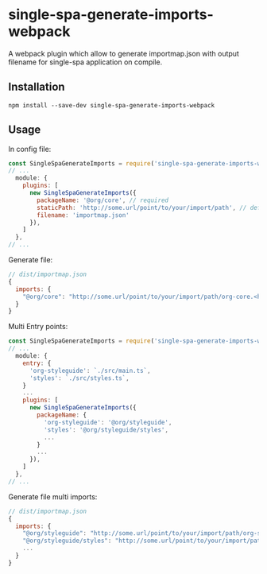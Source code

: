 # single-spa-generate-imports-webpack
A webpack plugin which allow to generate importmap.json with output filename for single-spa application on compile.

## Installation

```
npm install --save-dev single-spa-generate-imports-webpack
```

## Usage

In config file:

``` javascript
const SingleSpaGenerateImports = require('single-spa-generate-imports-webpack');
// ...
  module: {
    plugins: [
      new SingleSpaGenerateImports({
        packageName: '@org/core', // required
        staticPath: 'http://some.url/point/to/your/import/path', // default from env process.env.STATIC_PATH
        filename: 'importmap.json'
      }),
    ]
  },
// ...
```

Generate file:

``` javascript
// dist/importmap.json
{
  imports: {
    "@org/core": "http://some.url/point/to/your/import/path/org-core.<hash>.js"
  }
}
```

Multi Entry points:

``` javascript
const SingleSpaGenerateImports = require('single-spa-generate-imports-webpack');
// ...
  module: {
    entry: {
      'org-styleguide': `./src/main.ts`,
      'styles': `./src/styles.ts`,
    }
    ...
    plugins: [
      new SingleSpaGenerateImports({
        packageName: {
          'org-styleguide': '@org/styleguide',
          'styles': '@org/styleguide/styles',
          ...
        }
        ...
      }),
    ]
  },
// ...
```
Generate file multi imports:

``` javascript
// dist/importmap.json
{
  imports: {
    "@org/styleguide": "http://some.url/point/to/your/import/path/org-styleguide.<hash>.js"
    "@org/styleguide/styles": "http://some.url/point/to/your/import/path/styles.<hash>.js"
    ...
  }
}
```
